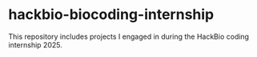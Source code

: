 # hackbio-biocoding-internship
This repository includes projects I engaged in during the HackBio coding internship 2025.

